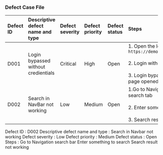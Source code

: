 ### Defect Case File

|Defect ID|Descriptive defect name and type|Defect severity|Defect priority|Defect status|Steps|
|:--------|:-------------------------------|:--------------|:--------------|:------------|:----|
|D001|Login bypassed without credientials|Critical|High|Open|1. Open the login page `https://demo.applitools.com`<br><br> 2. Login without credientials<br><br> 3. Login bypassed and home page opened|
|D002|Search in NavBar not working|Low|Medium|Open|1.Go to Navigation bar search tab<br><br> 2. Enter something to search<br><br> 3. Search result not working



Defect ID : D002
Descriptive defect name and type : Search in Navbar not working
Defect severity : Low
Defect priority : Medium
Defect status : Open
Steps :
Go to Navigation search bar
Enter something to search
Search result not working